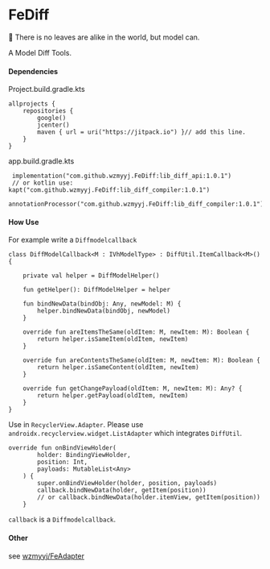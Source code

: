 # FeDiff
:fallen_leaf: There is no leaves are alike in the world, but model can.


A Model Diff Tools.


#### Dependencies
Project.build.gradle.kts
```
allprojects {
    repositories {
        google()
        jcenter()
        maven { url = uri("https://jitpack.io") }// add this line.
    }
}
```
app.build.gradle.kts
```
 implementation("com.github.wzmyyj.FeDiff:lib_diff_api:1.0.1")
 // or kotlin use: kapt("com.github.wzmyyj.FeDiff:lib_diff_compiler:1.0.1") 
 annotationProcessor("com.github.wzmyyj.FeDiff:lib_diff_compiler:1.0.1")
```
#### How Use
For example write a `Diffmodelcallback`
```
class DiffModelCallback<M : IVhModelType> : DiffUtil.ItemCallback<M>() {

    private val helper = DiffModelHelper()

    fun getHelper(): DiffModelHelper = helper

    fun bindNewData(bindObj: Any, newModel: M) {
        helper.bindNewData(bindObj, newModel)
    }

    override fun areItemsTheSame(oldItem: M, newItem: M): Boolean {
        return helper.isSameItem(oldItem, newItem)
    }

    override fun areContentsTheSame(oldItem: M, newItem: M): Boolean {
        return helper.isSameContent(oldItem, newItem)
    }

    override fun getChangePayload(oldItem: M, newItem: M): Any? {
        return helper.getPayload(oldItem, newItem)
    }
}
```
Use  in `RecyclerView.Adapter`. Please use `androidx.recyclerview.widget.ListAdapter` which integrates `DiffUtil`.
```
override fun onBindViewHolder(
        holder: BindingViewHolder,
        position: Int,
        payloads: MutableList<Any>
    ) {
        super.onBindViewHolder(holder, position, payloads)
        callback.bindNewData(holder, getItem(position))
        // or callback.bindNewData(holder.itemView, getItem(position))
    }
```
`callback` is a `Diffmodelcallback`.

#### Other
see [wzmyyj/FeAdapter](https://github.com/wzmyyj/FeAdapter)
